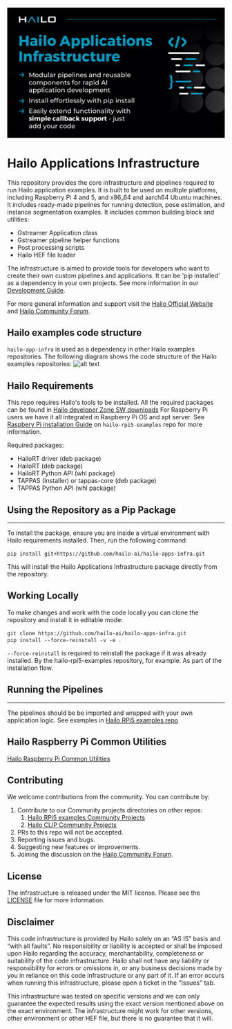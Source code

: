 ![](doc/images/github_applications_infrastructure.png)
# Hailo Applications Infrastructure

This repository provides the core infrastructure and pipelines required to run Hailo application examples.
It is built to be used on multiple platforms, including Raspberry Pi 4 and 5, and x86_64 and aarch64 Ubuntu machines.
It includes ready-made pipelines for running detection, pose estimation, and instance segmentation examples. It includes common building block and utilities:
- Gstreamer Application class
- Gstreamer pipeline helper functions
- Post processing scripts
- Hailo HEF file loader

The infrastructure is aimed to provide tools for developers who want to create their own custom pipelines and applications. It can be 'pip installed' as a dependency in your own projects.
See more information in our [Development Guide](./doc/development_guide.md).

For more general information and support visit the [Hailo Official Website](https://hailo.ai/) and [Hailo Community Forum](https://community.hailo.ai/).

## Hailo examples code structure
`hailo-app-infra` is used as a dependency in other Hailo examples repositories. The following diagram shows the code structure of the Hailo examples repositories:
![alt text](../hailo-rpi5-examples/doc/images/hailo_examples_code_structure.svg)

## Hailo Requirements
This repo requires Hailo's tools to be installed.
All the required packages can be found in [Hailo developer Zone SW downloads](https://hailo.ai/developer-zone/software-downloads/)
For Raspberry Pi users we have it all integrated in Raspberry Pi OS and apt server. See [Raspbery Pi installation Guide](https://github.com/hailo-ai/hailo-rpi5-examples/blob/main/doc/install-raspberry-pi5.md) on `hailo-rpi5-examples` repo for more information.

Required packages:
- HailoRT driver (deb package)
- HailoRT (deb package)
- HailoRT Python API (whl package)
- TAPPAS (Installer) or tappas-core (deb package)
- TAPPAS Python API (whl package)

## Using the Repository as a Pip Package
-----------------------------
To install the package, ensure you are inside a virtual environment with Hailo requirements installed. Then, run the following command:
```shell script
pip install git+https://github.com/hailo-ai/hailo-apps-infra.git
```
This will install the Hailo Applications Infrastructure package directly from the repository.

## Working Locally
To make changes and work with the code locally you can clone the repository and install it in editable mode:
```shell script
git clone https://github.com/hailo-ai/hailo-apps-infra.git
pip install --force-reinstall -v -e .
```
`--force-reinstall` is required to reinstall the package if it was already installed. By the hailo-rpi5-examples repository, for example. As part of the installation flow.

## Running the Pipelines
--------------------
The pipelines should be be imported and wrapped with your own application logic.
See examples in [Hailo RPi5 examples repo](https://github.com/hailo-ai/hailo-rpi5-examples/blob/main/README.md)

## Hailo Raspberry Pi Common Utilities
[Hailo Raspberry Pi Common Utilities](doc/development_guide.md)

## Contributing

We welcome contributions from the community. You can contribute by:
1. Contribute to our Community projects directories on other repos:
   1. [Hailo RPi5 examples Community Projects](https://github.com/hailo-ai/hailo-rpi5-examples/tree/main/community_projects/community_projects.md)
   2. [Hailo CLIP Community Projects](https://github.com/hailo-ai/hailo-CLIP/community_projects/community_projects.md)
2. PRs to this repo will not be accepted.
3. Reporting issues and bugs.
4. Suggesting new features or improvements.
5. Joining the discussion on the [Hailo Community Forum](https://community.hailo.ai/).

License
----------
The infrastructure is released under the MIT license. Please see the [LICENSE](LICENSE) file for more information.


Disclaimer
----------
This code infrastructure is provided by Hailo solely on an “AS IS” basis and “with all faults”. No responsibility or liability is accepted or shall be imposed upon Hailo regarding the accuracy, merchantability, completeness or suitability of the code infrastructure. Hailo shall not have any liability or responsibility for errors or omissions in, or any business decisions made by you in reliance on this code infrastructure or any part of it. If an error occurs when running this infrastructure, please open a ticket in the "Issues" tab.

This infrastructure was tested on specific versions and we can only guarantee the expected results using the exact version mentioned above on the exact environment. The infrastructure might work for other versions, other environment or other HEF file, but there is no guarantee that it will.